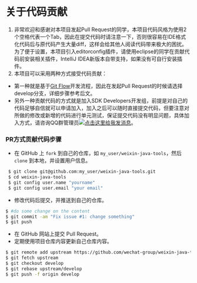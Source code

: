 # 关于代码贡献
1. 非常欢迎和感谢对本项目发起Pull Request的同学，本项目代码风格为使用2个空格代表一个Tab，因此在提交代码时请注意一下，否则很容易在IDE格式化代码后与原代码产生大量diff，这样会给其他人阅读代码带来极大的困扰。为了便于设置，本项目引入editorconfig插件，请使用eclipse的同学在贡献代码前安装相关插件，IntelliJ IDEA新版本自带支持，如果没有可自行安装插件。
1. 本项目可以采用两种方式接受代码贡献：
  * 第一种就是基于[Git Flow](https://www.atlassian.com/git/tutorials/comparing-workflows/gitflow-workflow)开发流程，因此在发起Pull Request的时候请选择develop分支，详细步骤参考后文。
  * 另外一种贡献代码的方式就是加入SDK Developers开发组，前提是对自己的代码足够自信就可以申请加入，加入之后可以随时直接提交代码，但要注意对所做的修改或新增的代码进行单元测试，保证提交代码没有明显问题，具体加入方式，请咨询QQ群管理员[![点击这里给我发消息](http://wpa.qq.com/pa?p=2:1211415707:51)](http://wpa.qq.com/msgrd?v=3&uin=1211415707&site=qq&menu=yes)。


### PR方式贡献代码步骤
* 在 GitHub 上 `fork` 到自己的仓库，如 `my_user/weixin-java-tools`，然后 `clone` 到本地，并设置用户信息。
```bash
 $ git clone git@github.com:my_user/weixin-java-tools.git
 $ cd weixin-java-tools
 $ git config user.name "yourname"
 $ git config user.email "your email"
```
* 修改代码后提交，并推送到自己的仓库。
```bash
$ #do some change on the content
$ git commit -am "Fix issue #1: change something"
$ git push
```
* 在 GitHub 网站上提交 Pull Request。
* 定期使用项目仓库内容更新自己仓库内容。
```bash
$ git remote add upstream https://github.com/wechat-group/weixin-java-tools
$ git fetch upstream
$ git checkout develop
$ git rebase upstream/develop
$ git push -f origin develop
```
